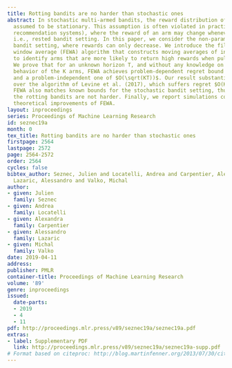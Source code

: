 ```yaml
---
title: Rotting bandits are no harder than stochastic ones
abstract: In stochastic multi-armed bandits, the reward distribution of each arm is
  assumed to be stationary. This assumption is often violated in practice (e.g., in
  recommendation systems), where the reward of an arm may change whenever is selected,
  i.e., rested bandit setting. In this paper, we consider the non-parametric rotting
  bandit setting, where rewards can only decrease. We introduce the filtering on expanding
  window average (FEWA) algorithm that constructs moving averages of increasing windows
  to identify arms that are more likely to return high rewards when pulled once more.
  We prove that for an unknown horizon T, and without any knowledge on the decreasing
  behavior of the K arms, FEWA achieves problem-dependent regret bound of $O(\log(KT))$,
  and a problem-independent one of $O(\sqrt(KT))$. Our result substantially improves
  over the algorithm of Levine et al. (2017), which suffers regret $O(K^(1/3) T^(2/3)$.
  FEWA also matches known bounds for the stochastic bandit setting, thus showing that
  the rotting bandits are not harder. Finally, we report simulations confirming the
  theoretical improvements of FEWA.
layout: inproceedings
series: Proceedings of Machine Learning Research
id: seznec19a
month: 0
tex_title: Rotting bandits are no harder than stochastic ones
firstpage: 2564
lastpage: 2572
page: 2564-2572
order: 2564
cycles: false
bibtex_author: Seznec, Julien and Locatelli, Andrea and Carpentier, Alexandra and
  Lazaric, Alessandro and Valko, Michal
author:
- given: Julien
  family: Seznec
- given: Andrea
  family: Locatelli
- given: Alexandra
  family: Carpentier
- given: Alessandro
  family: Lazaric
- given: Michal
  family: Valko
date: 2019-04-11
address: 
publisher: PMLR
container-title: Proceedings of Machine Learning Research
volume: '89'
genre: inproceedings
issued:
  date-parts:
  - 2019
  - 4
  - 11
pdf: http://proceedings.mlr.press/v89/seznec19a/seznec19a.pdf
extras:
- label: Supplementary PDF
  link: http://proceedings.mlr.press/v89/seznec19a/seznec19a-supp.pdf
# Format based on citeproc: http://blog.martinfenner.org/2013/07/30/citeproc-yaml-for-bibliographies/
---
```

